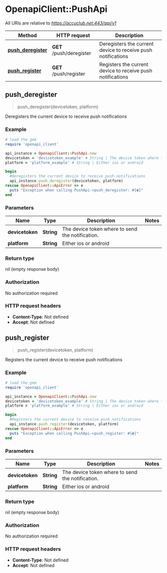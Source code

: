 # OpenapiClient::PushApi

All URIs are relative to *https://accuclub.net:443/api/v1*

Method | HTTP request | Description
------------- | ------------- | -------------
[**push_deregister**](PushApi.md#push_deregister) | **GET** /push/deregister | Deregisters the current device to receive push notifications
[**push_register**](PushApi.md#push_register) | **GET** /push/register | Registers the current device to receive push notifications



## push_deregister

> push_deregister(devicetoken, platform)

Deregisters the current device to receive push notifications

### Example

```ruby
# load the gem
require 'openapi_client'

api_instance = OpenapiClient::PushApi.new
devicetoken = 'devicetoken_example' # String | The device token where to send the notification.
platform = 'platform_example' # String | Either ios or android

begin
  #Deregisters the current device to receive push notifications
  api_instance.push_deregister(devicetoken, platform)
rescue OpenapiClient::ApiError => e
  puts "Exception when calling PushApi->push_deregister: #{e}"
end
```

### Parameters


Name | Type | Description  | Notes
------------- | ------------- | ------------- | -------------
 **devicetoken** | **String**| The device token where to send the notification. | 
 **platform** | **String**| Either ios or android | 

### Return type

nil (empty response body)

### Authorization

No authorization required

### HTTP request headers

- **Content-Type**: Not defined
- **Accept**: Not defined


## push_register

> push_register(devicetoken, platform)

Registers the current device to receive push notifications

### Example

```ruby
# load the gem
require 'openapi_client'

api_instance = OpenapiClient::PushApi.new
devicetoken = 'devicetoken_example' # String | The device token where to send the notification.
platform = 'platform_example' # String | Either ios or android

begin
  #Registers the current device to receive push notifications
  api_instance.push_register(devicetoken, platform)
rescue OpenapiClient::ApiError => e
  puts "Exception when calling PushApi->push_register: #{e}"
end
```

### Parameters


Name | Type | Description  | Notes
------------- | ------------- | ------------- | -------------
 **devicetoken** | **String**| The device token where to send the notification. | 
 **platform** | **String**| Either ios or android | 

### Return type

nil (empty response body)

### Authorization

No authorization required

### HTTP request headers

- **Content-Type**: Not defined
- **Accept**: Not defined

